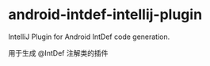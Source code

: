 # android-intdef-intellij-plugin
IntelliJ Plugin for Android IntDef code generation.

用于生成 @IntDef 注解类的插件

